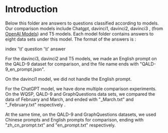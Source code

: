 # Introduction

Below this folder are answers to questions classified according to models. Our comparison models include Chatgpt, davinci1, davinci2, davinci3 , (from [OpenAI Models](https://platform.openai.com/docs/models/overview)) and T5 models. Each model folder contains answers to eight data sets under this model. The format of the answers is :  

index '\t' question '\t' answer  

For the davinci3, davinci2 and T5 models, we made an English prompt on the QALD-9 dataset for comparison, and the file name ends with "QALD-9_en_prompt.json".  

On the davinci1 model, we did not handle the English prompt.  

For the ChatGPT model, we have done multiple comparison experiments. On the WQSP, QALD-9 and GraphQuestions data sets, we compared the data of February and March, and ended with "_March.txt" and "_February.txt" respectively .  

At the same time, on the QALD-9 and GraphQuestions datasets, we used Chinese prompts and English prompts for comparison, ending with "zh_cn_prompt.txt" and "en_prompt.txt" respectively.  
